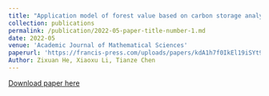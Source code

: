 ```yaml
---
title: "Application model of forest value based on carbon storage analysis"
collection: publications
permalink: /publication/2022-05-paper-title-number-1.md
date: 2022-05
venue: 'Academic Journal of Mathematical Sciences'
paperurl: 'https://francis-press.com/uploads/papers/kdA1h7f0IkEl19iSYt9sLCQoq1l0Sp0rHdHgHw2e.pdf'
Author: Zixuan He, Xiaoxu Li, Tianze Chen
---
```


[Download paper here](https://francis-press.com/uploads/papers/kdA1h7f0IkEl19iSYt9sLCQoq1l0Sp0rHdHgHw2e.pdf)

